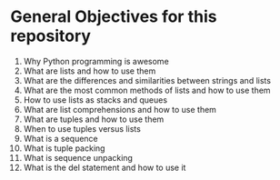 # General Objectives for this repository
1. Why Python programming is awesome
2. What are lists and how to use them
3. What are the differences and similarities between strings and lists
4. What are the most common methods of lists and how to use them
5. How to use lists as stacks and queues
6. What are list comprehensions and how to use them
7. What are tuples and how to use them
8. When to use tuples versus lists
9. What is a sequence
10. What is tuple packing
11. What is sequence unpacking
12. What is the del statement and how to use it
